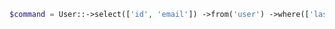 ```php
$command = User::->select(['id', 'email']) ->from('user') ->where(['last_name' => 'Smith']) ->limit(10) ->createCommand(); // mostra a instrução SQL echo $command->sql; // Mostra os parâmetros que serão ligados print_r($command->params); // retorna todas as linhas do resultado da query $rows = $command->queryAll();
```
<!--stackedit_data:
eyJoaXN0b3J5IjpbLTE4MzYwODY2NjddfQ==
-->